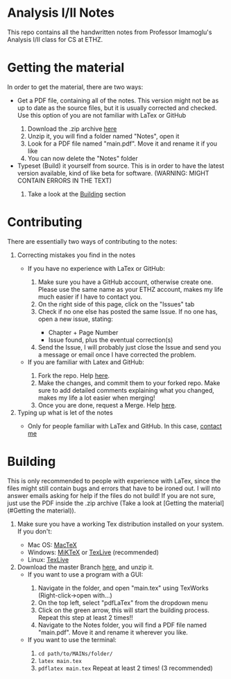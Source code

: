 Analysis I/II Notes
===================
This repo contains all the handwritten notes from Professor Imamoglu's Analysis I/II class for CS at ETHZ. 

<a name="Getting the material"></a>
Getting the material
====================

In order to get the material, there are two ways:
<ul>
	<li>Get a PDF file, containing all of the notes. This version might not be as up to date as the source files, but it is usually corrected and checked. Use this option of you are not familiar with LaTex or GitHub</li>
	<ol>
		<li>Download the .zip archive <a href="https://github.com/pennatil/Analysis-Notes/archive/master.zip">here</a></li>
		<li>Unzip it, you will find a folder named "Notes", open it</li>
		<li>Look for a PDF file named "main.pdf". Move it and rename it if you like</li>
		<li>You can now delete the "Notes" folder</li>
	</ol>
	<li>Typeset (Build) it yourself from source. This is in order to have the latest version available, kind of like beta for software. (WARNING: MIGHT CONTAIN ERRORS IN THE TEXT)</li>
	<ol><li>Take a look at the <a href="#Building">Building</a> section </li></ol>
</ul>





Contributing
============

There are essentially two ways of contributing to the notes:
<ol>
	<li>Correcting mistakes you find in the notes</li>
	<ul>
		<li>If you have no experience with LaTex or GitHub:</li>
		<ol>
			<li>Make sure you have a GitHub account, otherwise create one. Please use the same name as your ETHZ account, makes my life much easier if I have to contact you.</li>
			<li>On the right side of this page, click on the "Issues" tab</li>
			<li>Check if no one else has posted the same Issue. If no one has, open a new issue, stating:</li>
			<ul>
				<li>Chapter + Page Number</li>
				<li>Issue found, plus the eventual correction(s)</li>
			</ul>
			<li>Send the Issue, I will probably just close the Issue and send you a message or email once I have corrected the problem.</li>
		</ol>
		<li>If you are familiar with Latex and GitHub:</li>
		<ol>
			<li>Fork the repo. Help <a href="https://help.github.com/articles/fork-a-repo">here</a>. </li>
			<li>Make the changes, and commit them to your forked repo. Make sure to add detailed comments explaining what you changed, makes my life a lot easier when merging!</li>
			<li>Once you are done, request a Merge. Help <a href="https://help.github.com/articles/using-pull-requests">here</a>. </li>
		</ol>
	</ul>
	<li>Typing up what is let of the notes</li>
	<ul><li>Only for people familiar with LaTex and GitHub. In this case, <a href="mailto:pennatil@student.ethz.ch?Subject=I%20Want%20to%20help!">contact me</a></li></ul>
</ol>

<a name="Building"></a>
Building
========
This is only recommended to people with experience with LaTex, since the files might still contain bugs and errors that have to be ironed out. I will nto answer emails asking for help if the files do not build! If you are not sure, just use the PDF inside the .zip archive (Take a look at [Getting the material](#Getting the material)).
<ol>
	<li>Make sure you have a working Tex distribution installed on your system. If you don't:</li>
	<ul>
		<li>Mac OS: <a href="http://tug.org/mactex/">MacTeX</a></li>
		<li>Windows: <a href="http://miktex.org/download">MiKTeX</a> or <a href="https://www.tug.org/texlive/acquire-netinstall.html">TexLive</a> (recommended)
			<li>Linux: <a href="https://www.tug.org/texlive/quickinstall.html">TexLive</a></li>
		</ul>
		<li>Download the master Branch <a href="https://github.com/pennatil/Analysis-Notes/archive/master.zip">here</a>, and unzip it. 
			<ul>
				<li>If you want to use a program with a GUI:</li>
				<ol>
					<li>Navigate in the folder, and open "main.tex" using TexWorks (Right-click->open with...)</li>
					<li>On the top left, select "pdfLaTex" from the dropdown menu</li>
					<li>Click on the green arrow, this will start the building process. Repeat this step at least 2 times!!</li>
					<li>Navigate to the Notes folder, you will find a PDF file named "main.pdf". Move it and rename it wherever you like.</li>
				</ol>
				<li>If you want to use the terminal:</li>
				<ol>
					<li><code>cd path/to/MAINs/folder/</code></li>
					<li><code>latex main.tex</code></li>
					<li><code>pdflatex main.tex</code> Repeat at least 2 times! (3 recommended)</li>
				</ol>
			</ul>
		</ol>


